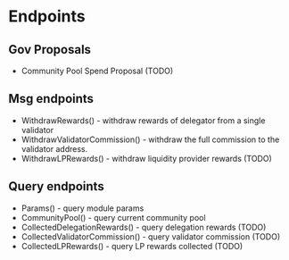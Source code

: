 <!--
order: 4
-->

# Endpoints

## Gov Proposals

- Community Pool Spend Proposal (TODO)

## Msg endpoints

- WithdrawRewards() - withdraw rewards of delegator from a single validator
- WithdrawValidatorCommission() - withdraw the full commission to the validator address.
- WithdrawLPRewards() - withdraw liquidity provider rewards (TODO)

## Query endpoints

- Params() - query module params
- CommunityPool() - query current community pool
- CollectedDelegationRewards() - query delegation rewards (TODO)
- CollectedValidatorCommission() - query validator commission (TODO)
- CollectedLPRewards() - query LP rewards collected (TODO)
